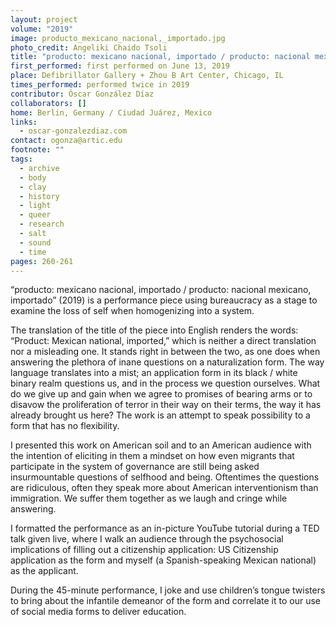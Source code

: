 ```yaml
---
layout: project
volume: "2019"
image: producto_mexicano_nacional,_importado.jpg
photo_credit: Angeliki Chaido Tsoli
title: "producto: mexicano nacional, importado / producto: nacional mexicano, importado"
first_performed: first performed on June 13, 2019
place: Defibrillator Gallery + Zhou B Art Center, Chicago, IL
times_performed: performed twice in 2019
contributor: Óscar González Díaz
collaborators: []
home: Berlin, Germany / Ciudad Juárez, Mexico
links:
  - oscar-gonzalezdiaz.com
contact: ogonza@artic.edu
footnote: ""
tags:
  - archive
  - body
  - clay
  - history
  - light
  - queer
  - research
  - salt
  - sound
  - time
pages: 260-261
---
```


“producto: mexicano nacional, importado / producto: nacional mexicano, importado” (2019) is a performance piece using bureaucracy as a stage to examine the loss of self when homogenizing into a system.

The translation of the title of the piece into English renders the words: “Product: Mexican national, imported,” which is neither a direct translation nor a misleading one. It stands right in between the two, as one does when answering the plethora of inane questions on a naturalization form. The way language translates into a mist; an application form in its black / white binary realm questions us, and in the process we question ourselves. What do we give up and gain when we agree to promises of bearing arms or to disavow the proliferation of terror in their way on their terms, the way it has already brought us here? The work is an attempt to speak possibility to a form that has no flexibility.

I presented this work on American soil and to an American audience with the intention of eliciting in them a mindset on how even migrants that participate in the system of governance are still being asked insurmountable questions of selfhood and being. Oftentimes the questions are ridiculous, often they speak more about American interventionism than immigration. We suffer them together as we laugh and cringe while answering.

I formatted the performance as an in-picture YouTube tutorial during a TED talk given live, where I walk an audience through the psychosocial implications of filling out a citizenship application: US Citizenship application as the form and myself (a Spanish-speaking Mexican national) as the applicant.

During the 45-minute performance, I joke and use children’s tongue twisters to bring about the infantile demeanor of the form and correlate it to our use of social media forms to deliver education.
